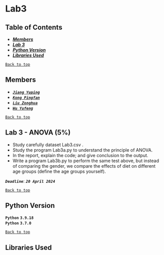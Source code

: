 # Lab3
  
  
## Table of Contents
 * [***Members***](#Members)
 * [***Lab 3***](#lab-3---web-scraping-5)
 * [***Python Version***](#Python-Version)
 * [***Libraries Used***](#Libraries-Used)
  
[`Back to top`](#Lab3)
  
## Members
 * [***`Jiang Yuping`***](https://github.com/Catheriny)
 * [***`Kong Pingfan`***](https://github.com/KongPingfanCHN)
 * [***`Liu Zonghua`***](https://github.com/18612087128)
 * [***`Wu Yufeng`***](https://github.com/1756604347)
  
[`Back to top`](#Lab3)
  
## Lab 3 - ANOVA (5%)

* Study carefully dataset Lab3.csv .
* Study the program Lab3a.py to understand the principle of ANOVA.
* In the report, explain the code; and give conclusion to the output.
* Write a program Lab3b.py to perform the same test above, but instead of comparing the gender, we compare the effects of diet on different age groups (define the age groups yourself).
  
***`Deadline`***: ***`20 April 2024`***
  
[`Back to top`](#Lab3)
  
## Python Version
**`Python`** **`3.9.18`**  
**`Python`** **`3.7.0`**  
  
[`Back to top`](#Lab3)
  
## Libraries Used



